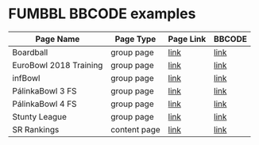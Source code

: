 FUMBBL BBCODE examples
======================

| Page Name | Page Type | Page Link | BBCODE |
| --------- | --------- | --------- | ------ |
| Boardball | group page | [link](https://fumbbl.com/p/group&group=10756&op=view) | [link](https://raw.githubusercontent.com/FUMBBLPlus/BBCODE-examples/master/boardball.bbcode)
| EuroBowl 2018 Training | group page | [link](https://fumbbl.com/p/group&group=11341&op=view) | [link](https://raw.githubusercontent.com/FUMBBLPlus/BBCODE-examples/master/eb2018training.bbcode)
| infBowl   | group page | [link](https://fumbbl.com/p/group&group=8654&op=view) | [link](https://raw.githubusercontent.com/FUMBBLPlus/BBCODE-examples/master/infbowl.bbcode)
| PálinkaBowl 3 FS | group page | [link](https://fumbbl.com/p/group&group=10749&op=view) | [link](https://raw.githubusercontent.com/FUMBBLPlus/BBCODE-examples/master/pb3.bbcode)
| PálinkaBowl 4 FS | group page | [link](https://fumbbl.com/p/group&group=11825&op=view) | [link](https://raw.githubusercontent.com/FUMBBLPlus/BBCODE-examples/master/pb4.bbcode)
| Stunty League | group page | [link](https://fumbbl.com/p/group&group=11371&op=view) | [link](https://raw.githubusercontent.com/FUMBBLPlus/BBCODE-examples/master/stuntyleague.bbcode)
| SR Rankings | content page | [link](https://fumbbl.com/note/SzieberthAdam/SR) | [link](https://raw.githubusercontent.com/FUMBBLPlus/BBCODE-examples/master/sr.bbcode)
